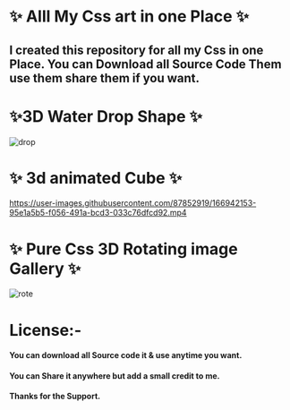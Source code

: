 # ✨ Alll My Css art in one Place ✨

## I created this repository for all my Css in one Place. You can Download all Source Code Them use them share them if you want.

# ✨3D Water Drop Shape ✨
![drop](https://user-images.githubusercontent.com/87852919/166934258-9c1e155f-4dc2-4fb6-a9bd-4f427cf61e18.png)

#  ✨ 3d animated Cube ✨ 
https://user-images.githubusercontent.com/87852919/166942153-95e1a5b5-f056-491a-bcd3-033c76dfcd92.mp4

# ✨ Pure Css 3D Rotating image Gallery ✨
![rote](https://user-images.githubusercontent.com/87852919/166941998-4419aab6-02e4-4d1f-953f-27d8443a8242.PNG)

# License:-

#### You can download all Source code it & use anytime you want.
#### You can Share it anywhere but add a small credit to me.
#### Thanks for the Support.
